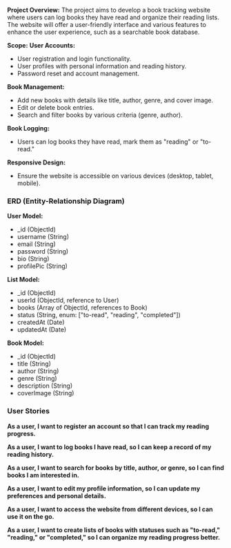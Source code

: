 **Project Overview:**
The project aims to develop a book tracking website where users can log books they have read and organize their reading lists. The website will offer a user-friendly interface and various features to enhance the user experience, such as a searchable book database.

**Scope:**
**User Accounts:**
- User registration and login functionality.
- User profiles with personal information and reading history.
- Password reset and account management.

**Book Management:**
- Add new books with details like title, author, genre, and cover image.
- Edit or delete book entries.
- Search and filter books by various criteria (genre, author).

**Book Logging:**
- Users can log books they have read, mark them as "reading" or "to-read."

**Responsive Design:**
- Ensure the website is accessible on various devices (desktop, tablet, mobile).

### ERD (Entity-Relationship Diagram)

**User Model:**
- _id (ObjectId)
- username (String)
- email (String)
- password (String)
- bio (String)
- profilePic (String)

**List Model:**
- _id (ObjectId)
- userId (ObjectId, reference to User)
- books (Array of ObjectId, references to Book)
- status (String, enum: ["to-read", "reading", "completed"])
- createdAt (Date)
- updatedAt (Date)

**Book Model:**
- _id (ObjectId)
- title (String)
- author (String)
- genre (String)
- description (String)
- coverImage (String)

### User Stories

**As a user, I want to register an account so that I can track my reading progress.**

**As a user, I want to log books I have read, so I can keep a record of my reading history.**

**As a user, I want to search for books by title, author, or genre, so I can find books I am interested in.**

**As a user, I want to edit my profile information, so I can update my preferences and personal details.**

**As a user, I want to access the website from different devices, so I can use it on the go.**

**As a user, I want to create lists of books with statuses such as "to-read," "reading," or "completed," so I can organize my reading progress better.**

